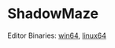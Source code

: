 # ShadowMaze
Editor Binaries: [win64](https://drive.google.com/file/d/0B7XxaaXmqaJuNFE2eDZOLVZtN1k/view?usp=sharing), [linux64](https://drive.google.com/file/d/0B7XxaaXmqaJuUHhrT0p4MEhuaTg/view?usp=sharing)